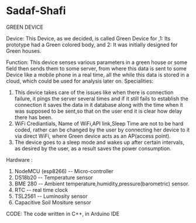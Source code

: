 # Sadaf-Shafi

GREEN DEVICE

Device:
    This Device, as we decided, is called Green Device for ,1: Its prototype had a  Green colored body, and 2: It was initially designed for Green houses.


Function:
    This device senses various parameters in a green house or some field then sends them to some server, from where this data is sent to some Device like a mobile phone in a real time, all the while this data is stored in a cloud, which could be used for analysis later on.
Specialities:
1.   This device takes care of the issues like when there is connection failure, it  pings the server several times and if it still fails to establish the connection  it saves the data in it database along with the time when it was supposed to be sent,so that on the user end it is clear how delay there has been.
2. WiFi Crediantials, Name of WiFi,API link,Sleep Time are not to be hard coded, rather can be changed by the user by connecting her device to it via direct WiFi, where Green device acts as an AP(access point).
3. The device goes to a sleep mode and wakes up after certain intervals, as desired by the user,  as a result saves the power consumption.


Hardware :


1. NodeMCU (esp8266) -- Micro-controller
2. DS18b20   -- Temperature sensor
3. BME 280 -- Ambient temperature,humidity,pressure(barometric)  sensor.
4. RTC -- real time clock
5. TSL2561 -- Luminosity sensor
6. Capacitive Soil Mositure sensor

CODE:
The code written in C++, in Arduino IDE
